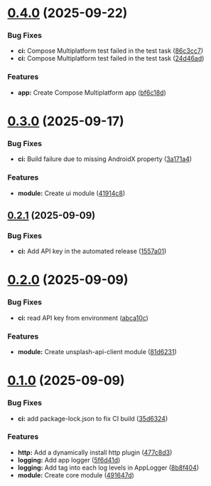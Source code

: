 # [0.4.0](https://github.com/lackary/api-client-kmp/compare/0.3.0...0.4.0) (2025-09-22)


### Bug Fixes

* **ci:** Compose Multiplatform test failed in  the test task ([86c3cc7](https://github.com/lackary/api-client-kmp/commit/86c3cc7e774c1242f7b5ab2ca9a76dcbf71616cd))
* **ci:** Compose Multiplatform test failed in  the test task ([24d46ad](https://github.com/lackary/api-client-kmp/commit/24d46ad3332e8500a245bd12c137910726edb7c8))


### Features

* **app:** Create Compose Multiplatform app ([bf6c18d](https://github.com/lackary/api-client-kmp/commit/bf6c18d00b6f61c0d4a35f311f1bfd95906c42bb))

# [0.3.0](https://github.com/lackary/api-client-kmp/compare/0.2.1...0.3.0) (2025-09-17)


### Bug Fixes

* **ci:** Build failure due to missing AndroidX property ([3a171a4](https://github.com/lackary/api-client-kmp/commit/3a171a4cc0dff35f17a4abef55bada0f9b7dc883))


### Features

* **module:** Create ui module ([41914c8](https://github.com/lackary/api-client-kmp/commit/41914c82565a49e683504b5c9670ec5425174ec6))

## [0.2.1](https://github.com/lackary/api-client-kmp/compare/0.2.0...0.2.1) (2025-09-09)


### Bug Fixes

* **ci:** Add API key in the automated release ([1557a01](https://github.com/lackary/api-client-kmp/commit/1557a015716a73ec9287f1a6888e1842086ca914))

# [0.2.0](https://github.com/lackary/api-client-kmp/compare/0.1.0...0.2.0) (2025-09-09)


### Bug Fixes

* **ci:** read API key from environment ([abca10c](https://github.com/lackary/api-client-kmp/commit/abca10c79feded09cf9cb68ba67b2d7ea4ab5426))


### Features

* **module:** Create unsplash-api-client module ([81d6231](https://github.com/lackary/api-client-kmp/commit/81d623182e0bd3d3f0d833a53df94f7f5f008077))

# [0.1.0](https://github.com/lackary/api-client-kmp/compare/0.0.1...0.1.0) (2025-09-09)


### Bug Fixes

* **ci:** add package-lock.json to fix CI build ([35d6324](https://github.com/lackary/api-client-kmp/commit/35d6324d24f4f8901b4c6913c29966598ff5447a))


### Features

* **http:** Add a dynamically install http plugin ([477c8d3](https://github.com/lackary/api-client-kmp/commit/477c8d38c8da8881505992d2bb3c533ee2d05d13))
* **logging:** Add app logger ([5f6d41d](https://github.com/lackary/api-client-kmp/commit/5f6d41d105fe964926e8b163bfb6f04758ccd310))
* **logging:** Add tag into each log levels in AppLogger ([8b8f404](https://github.com/lackary/api-client-kmp/commit/8b8f40470e0c38514bb63a0067ec72ea7b124d88))
* **module:** Create core module ([491647d](https://github.com/lackary/api-client-kmp/commit/491647d14f8e4fc42fcdbbd72a8db6e438fb399b))
